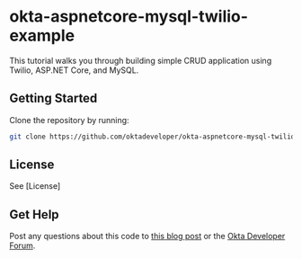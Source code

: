 # okta-aspnetcore-mysql-twilio-example
This tutorial walks you through building simple CRUD application using Twilio, ASP.NET Core, and MySQL.

## Getting Started

Clone the repository by running:

```sh
git clone https://github.com/oktadeveloper/okta-aspnetcore-mysql-twilio-example.git
```

## License
See [License]

## Get Help
Post any questions about this code to [this blog post](https://developer.okta.com/blog/2019/08/02/build-a-simple-crud-app-with-aspnetcore-mysql-and-twilio) or the [Okta Developer Forum](https://devforum.okta.com/).
